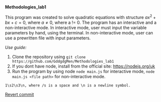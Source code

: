 **Methodologies_lab1**

This program was created to solve quadratic equations with structure $ax^2+bx+c=0$, where $a \neq 0$, where a != 0.
The program has an interactive and a non-interactive mode.
In interactive mode, user must input the variable parameters by hand, using the terminal.
In non-interactive mode, user can use a prewritten file with input parameters.

*Use guide:*

1. Clone the repository using ```git clone https://github.com/GddgdgMen/Methodologies_lab1```
2. If you dont have node, install from the official site: https://nodejs.org/uk
3. Run the program by using node
```node main.js``` for interactive mode,
```node main.js <file path>``` for non-interactive mode.

```Note! The file must contain the following formatting:
1\s2\s3\n, where /s is a space and \n is a newline symbol.
```

[Revert commit](https://github.com/GddgdgMen/Methodologies_lab1/commit/467b1b9d75b9a77c4e0acf5c9093f166f9df55d0)